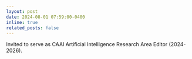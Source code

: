 ```yaml
---
layout: post
date: 2024-08-01 07:59:00-0400
inline: true
related_posts: false
---
```


Invited to serve as CAAI Artificial Intelligence Research Area Editor (2024-2026). 
